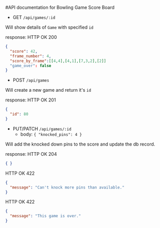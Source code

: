 #API documentation for Bowling Game Score Board

- GET `/api/games/:id`

Will show details of `Game` with specified `id`

response: 
  HTTP OK 200
``` json
{
  "score": 42,
  "frame_number": 4,
  "score_by_frame":[[4,4],[4,1],[7,3,2],[2]]
  "game_over": false
}
```


- POST `/api/games`

Will create a new game and return it's `id`

response: 
  HTTP OK 201
``` json
{
  "id": 80
}
```


- PUT/PATCH `/api/games/:id`
    + body: `{ "knocked_pins": 4 }`

Will add the knocked down pins to the score and update the db record.

response: 
  HTTP OK 204
``` json
{ }
```

  HTTP OK 422
``` json
{
  "message": "Can't knock more pins than available."
}
```

  HTTP OK 422
``` json
{
  "message": "This game is over."
}
```
